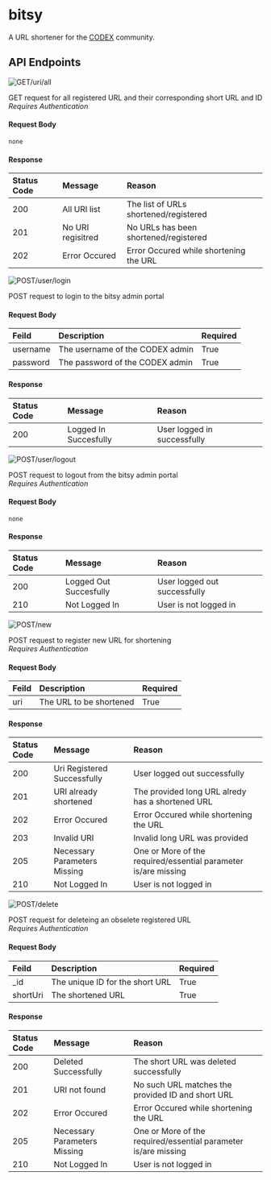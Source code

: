# bitsy
A URL shortener for the [CODEX](https://www.github.com/codex-iter) community.

## API Endpoints
![GET/uri/all](https://img.shields.io/static/v1?label=GET&message=%2Furi%2Fall&colorB=00cc00&style=flat-square)

GET request for all registered URL and their corresponding short URL and ID
<br>*Requires Authentication*

#### Request Body
`none`

#### Response
| Status Code | Message                      | Reason                                                         |
| :--         | :--------------------------- | :------------------------------------------------------------- |
| 200         | All URI list                 | The list of URLs shortened/registered                          |
| 201         | No URI regisitred            | No URLs has been shortened/registered                          |
| 202         | Error Occured                | Error Occured while shortening the URL                         |

![POST/user/login](https://img.shields.io/static/v1?label=POST&message=%2Fuser%2Flogin&colorB=0000cc&style=flat-square)

POST request to login to the bitsy admin portal

#### Request Body
| Feild        | Description                        | Required |
| :----------- | :--------------------------------- | :------- |
| username     | The username of the CODEX admin    | True     |
| password     | The password of the CODEX admin    | True     |

#### Response
| Status Code | Message                      | Reason                                                         |
| :--         | :--------------------------- | :------------------------------------------------------------- |
| 200         | Logged In Succesfully        | User logged in successfully                                    |

![POST/user/logout](https://img.shields.io/static/v1?label=POST&message=%2Fuser%2Flogout&colorB=0000cc&style=flat-square)

POST request to logout from the bitsy admin portal
<br>*Requires Authentication*

#### Request Body
`none`

#### Response
| Status Code | Message                      | Reason                                                         |
| :--         | :--------------------------- | :------------------------------------------------------------- |
| 200         | Logged Out Succesfully       | User logged out successfully                                   |
| 210         | Not Logged In                | User is not logged in                                          |

![POST/new](https://img.shields.io/static/v1?label=POST&message=%2Fnew&colorB=0000cc&style=flat-square)

POST request to register new URL for shortening
<br>*Requires Authentication*

#### Request Body
| Feild        | Description                        | Required |
| :----------- | :--------------------------------- | :------- |
| uri          | The URL to be shortened            | True     |

#### Response
| Status Code | Message                      | Reason                                                         |
| :--         | :--------------------------- | :------------------------------------------------------------- |
| 200         | Uri Registered Successfully  | User logged out successfully                                   |
| 201         | URI already shortened        | The provided long URL alredy has a shortened URL               |
| 202         | Error Occured                | Error Occured while shortening the URL                         |
| 203         | Invalid URI                  | Invalid long URL was provided                                  |
| 205         | Necessary Parameters Missing | One or More of the required/essential parameter is/are missing |
| 210         | Not Logged In                | User is not logged in                                          |

![POST/delete](https://img.shields.io/static/v1?label=POST&message=%2Fdelete&colorB=0000cc&style=flat-square)

POST request for deleteing an obselete registered URL
<br>*Requires Authentication*

#### Request Body
| Feild        | Description                        | Required |
| :----------- | :--------------------------------- | :------- |
| _id          | The unique ID for the short URL    | True     |
| shortUri     | The shortened URL                  | True     |

#### Response
| Status Code | Message                      | Reason                                                         |
| :--         | :--------------------------- | :------------------------------------------------------------- |
| 200         | Deleted Successfully         | The short URL was deleted successfully                         |
| 201         | URI not found                | No such URL matches the provided ID and short URL              |
| 202         | Error Occured                | Error Occured while shortening the URL                         |
| 205         | Necessary Parameters Missing | One or More of the required/essential parameter is/are missing |
| 210         | Not Logged In                | User is not logged in                                          |